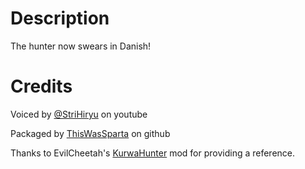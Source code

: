 # Description
The hunter now swears in Danish!

# Credits
Voiced by [@StriHiryu](https://www.youtube.com/c/StriHiryu) on youtube

Packaged by [ThisWasSparta](https://github.com/ThisWasSparta) on github

Thanks to EvilCheetah's [KurwaHunter](https://thunderstore.io/c/repo/p/EvilCheetah/KurwaHunter/) mod for providing a reference.
